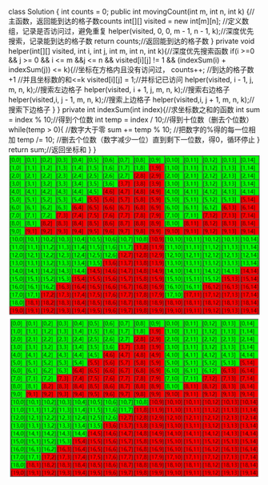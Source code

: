 class Solution {
    int counts = 0;
    public int movingCount(int m, int n, int k) {//主函数，返回能到达的格子数counts
        int[][] visited = new int[m][n]; //定义数组，记录是否访问过，避免重复
        helper(visited, 0, 0, m - 1, n - 1, k);//深度优先搜索，记录能到达的格子数
        return counts;//返回能到达的格子数
    }
    private void helper(int[][] visited, int i, int j, int m, int n, int k){//深度优先搜索函数
        if(i >=0 && j >= 0 && i <= m &&j <= n && visited[i][j] != 1 && (indexSum(i) + indexSum(j)) <= k){//坐标在方格内且没有访问过，
            counts++;     //到达的格子数+1                                                                               //并且坐标数的和<=k
            visited[i][j] = 1;//并标记已访问
            helper(visited, i - 1, j, m, n, k);//搜索左边格子
            helper(visited, i + 1, j, m, n, k);//搜索右边格子
            helper(visited,i, j - 1, m, n, k);//搜索上边格子
            helper(visited,i, j + 1, m, n, k);//搜索下边格子
        }
    }
    private int indexSum(int index){//求坐标数之和的函数
        int sum = index % 10;//得到个位数
        int temp = index / 10;//得到十位数（删去个位数）
        while(temp > 0){ //数字大于零
            sum += temp % 10;  //把数字的%得的每一位相加
            temp /= 10;      //删去个位数（数字减少一位）直到剩下一位数，得0，循环停止
        }
        return sum;//返回坐标和
    }
}
![image](https://github.com/Algorithm-qiu/LeetCode/blob/Algorithm-qiu-patch-image/6B4E86CA-C529-4f3b-9EF7-4EC3DE73E69B.png)
![image](https://github.com/Algorithm-qiu/LeetCode/blob/Algorithm-qiu-patch-image/980AC508-506F-41ab-8FC3-A6D4C189B5DB.png)
